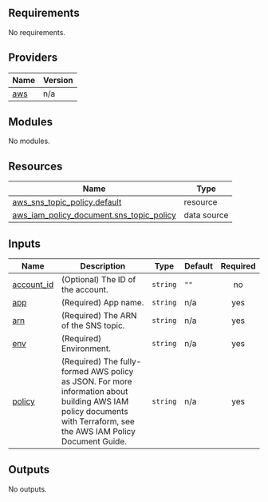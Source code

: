## Requirements

No requirements.

## Providers

| Name | Version |
|------|---------|
| <a name="provider_aws"></a> [aws](#provider\_aws) | n/a |

## Modules

No modules.

## Resources

| Name | Type |
|------|------|
| [aws_sns_topic_policy.default](https://registry.terraform.io/providers/hashicorp/aws/latest/docs/resources/sns_topic_policy) | resource |
| [aws_iam_policy_document.sns_topic_policy](https://registry.terraform.io/providers/hashicorp/aws/latest/docs/data-sources/iam_policy_document) | data source |

## Inputs

| Name | Description | Type | Default | Required |
|------|-------------|------|---------|:--------:|
| <a name="input_account_id"></a> [account\_id](#input\_account\_id) | (Optional) The ID of the account. | `string` | `""` | no |
| <a name="input_app"></a> [app](#input\_app) | (Required) App name. | `string` | n/a | yes |
| <a name="input_arn"></a> [arn](#input\_arn) | (Required) The ARN of the SNS topic. | `string` | n/a | yes |
| <a name="input_env"></a> [env](#input\_env) | (Required) Environment. | `string` | n/a | yes |
| <a name="input_policy"></a> [policy](#input\_policy) | (Required) The fully-formed AWS policy as JSON. For more information about building AWS IAM policy documents with Terraform, see the AWS IAM Policy Document Guide. | `string` | n/a | yes |

## Outputs

No outputs.
